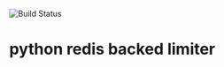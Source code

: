 ![Build Status](https://travis-ci.org/soulomoon/python-throttle.svg?branch=develop)
# python redis backed limiter 
